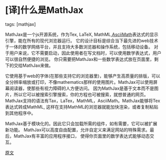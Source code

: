 # [译]什么是MathJax
tags: [mathjax]

MathJax是一个js开源系统，作为Tex, LaTeX, MathML,[AsciiMath][1]表达式的显示引擎，能在所有的现代浏览器运行。
它的设计目标是综合当下最先进的web技术于一体的数学网络平台，并且支持大多数浏览器和操作系统，包括移动设备。
对于用户来说，它不需要启动，因此使用者在写文档时，可以使用数学表达式，用户可以很自然便捷的浏览。
你只需要把MathJax和一些数学表达式放在页面里，剩下的交给MathJax来做。


它使用基于web的字体(在那些支持它的浏览器里)，能够产生高质量的排版，可以全分辨率缩放或打印，不像mathematics那样的使用图片。MathJax可以使用屏幕阅读器，使那些有视力障碍的人方便访问。
因为MathJax是基于文本而不是图片，所以它可以被搜索引擎搜索，你的方程也可被搜索，就想普通的网页。
MathJax支持的语法有Tax，LaTex，MathML，AsciiMath。MathJax能够将Tex表达式转成MathML, 这样在支持MathML的浏览器就能加快渲染，或者复制粘贴到其他程序中。

MathJax基于模块化的。因此它只会加载所需的组件，如有需要，它可以被扩展新功能。
MathJax可以高度自由配置，允许自定义来满足网站的特殊需求。最后，MathJax有丰富的应用程序接口，
使得你页面里的数学表达式能够动态交互。


[原文][0]

[0]:http://docs.mathjax.org/en/latest/mathjax.html
[1]:http://asciimath.org/
